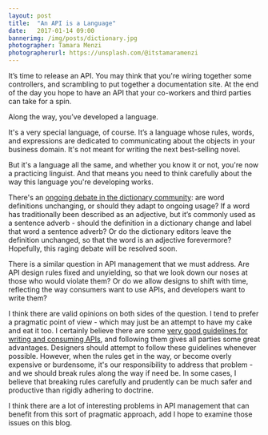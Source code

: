 ```yaml
---
layout: post
title:  "An API is a Language"
date:   2017-01-14 09:00
bannerimg: /img/posts/dictionary.jpg
photographer: Tamara Menzi
photographerurl: https://unsplash.com/@itstamaramenzi
---
```


It’s time to release an API. You may think that you're wiring together some controllers, and scrambling to put together a documentation site. At the end of the day you hope to have an API that your co-workers and third parties can take for a spin.

Along the way, you’ve developed a language.

It's a very special language, of course. It’s a language whose rules, words, and expressions are dedicated to communicating about the objects in your business domain. It's not meant for writing the next best-selling novel.

But it's a language all the same, and whether you know it or not, you're now a practicing linguist. And that means you need to think carefully about the way this language you're developing works.

There's an [ongoing debate in the dictionary community](http://www.publishinghelp.com/editors/archives/2009/10/entry_147.html): are word definitions unchanging, or should they adapt to ongoing usage? If a word has traditionally been described as an adjective, but it’s commonly used as a sentence adverb - should the definition in a dictionary change and label that word a sentence adverb? Or do the dictionary editors leave the definition unchanged, so that the word is an adjective forevermore? Hopefully, this raging debate will be resolved soon.

There is a similar question in API management that we must address. Are API design rules fixed and unyielding, so that we look down our noses at those who would violate them? Or do we allow designs to shift with time, reflecting the way consumers want to use APIs, and developers want to write them?

I think there are valid opinions on both sides of the question. I tend to prefer a pragmatic point of view - which may just be an attempt to have my cake and eat it too. I certainly believe there are some [very good guidelines for writing and consuming APIs](https://www.ics.uci.edu/~fielding/pubs/dissertation/rest_arch_style.htm), and following them gives all parties some great advantages. Designers should attempt to follow these guidelines whenever possible. However, when the rules get in the way, or become overly expensive or burdensome, it's our responsibility to address that problem - and we should break rules along the way if need be. In some cases, I believe that breaking rules carefully and prudently can be much safer and productive than rigidly adhering to doctrine.

I think there are a lot of interesting problems in API management that can benefit from this sort of pragmatic approach, add I hope to examine those issues on this blog.